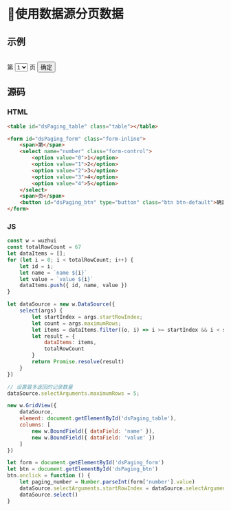 # 使用数据源分页数据

## 示例

<table id="dsPaging_table" class="table"></table>

<form id="dsPaging_form" class="form-inline">
    <span>第</span>
    <select name="number" class="form-control">
        <option value="0">1</option>
        <option value="1">2</option>
        <option value="2">3</option>
        <option value="3">4</option>
        <option value="4">5</option>
    </select>
    <span>页</span>
    <button id="dsPaging_btn" type="button" class="btn btn-default">确定</button>
</form>

## 源码

### HTML

```html
<table id="dsPaging_table" class="table"></table>

<form id="dsPaging_form" class="form-inline">
    <span>第</span>
    <select name="number" class="form-control">
        <option value="0">1</option>
        <option value="1">2</option>
        <option value="2">3</option>
        <option value="3">4</option>
        <option value="4">5</option>
    </select>
    <span>页</span>
    <button id="dsPaging_btn" type="button" class="btn btn-default">确定</button>
</form>
```

### JS

```js
const w = wuzhui
const totalRowCount = 67
let dataItems = [];
for (let i = 0; i < totalRowCount; i++) {
    let id = i;
    let name = `name ${i}`
    let value = `value ${i}`
    dataItems.push({ id, name, value })
}

let dataSource = new w.DataSource({
    select(args) {
        let startIndex = args.startRowIndex;
        let count = args.maximumRows;
        let items = dataItems.filter((o, i) => i >= startIndex && i < startIndex + count)
        let result = {
            dataItems: items,
            totalRowCount
        }
        return Promise.resolve(result)
    }
})

// 设置最多返回的记录数量
dataSource.selectArguments.maximumRows = 5;

new w.GridView({
    dataSource,
    element: document.getElementById('dsPaging_table'),
    columns: [
        new w.BoundField({ dataField: 'name' }),
        new w.BoundField({ dataField: 'value' })
    ]
})

let form = document.getElementById('dsPaging_form')
let btn = document.getElementById('dsPaging_btn')
btn.onclick = function () {
    let paging_number = Number.parseInt(form['number'].value)
    dataSource.selectArguments.startRowIndex = dataSource.selectArguments.maximumRows * paging_number
    dataSource.select()
}
```